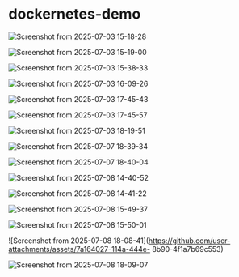 # dockernetes-demo
![Screenshot from 2025-07-03 15-18-28](https://github.com/user-attachments/assets/4e24b738-cff5-46aa-96e5-a475ad74131a)

![Screenshot from 2025-07-03 15-19-00](https://github.com/user-attachments/assets/2b9da458-e78e-45e5-a361-bbbf53b8b1b3)

![Screenshot from 2025-07-03 15-38-33](https://github.com/user-attachments/assets/766a7e3e-c962-485d-aef0-3038938e10bf)

![Screenshot from 2025-07-03 16-09-26](https://github.com/user-attachments/assets/eb446b55-51ec-4d4b-8e1a-080cfdb21dbf)

![Screenshot from 2025-07-03 17-45-43](https://github.com/user-attachments/assets/74d6b94e-f23a-4221-ad5c-9968588a0346)

![Screenshot from 2025-07-03 17-45-57](https://github.com/user-attachments/assets/ab28800c-c8c7-4387-a036-a78d9c603d0e)

![Screenshot from 2025-07-03 18-19-51](https://github.com/user-attachments/assets/a3661b17-5d74-4082-a9d8-4e07c4ae28f5)

![Screenshot from 2025-07-07 18-39-34](https://github.com/user-attachments/assets/06111d62-309f-4cd2-884f-14abd21945bd)

![Screenshot from 2025-07-07 18-40-04](https://github.com/user-attachments/assets/10fc1327-6837-47d6-bbc1-db70bdd2de58)

![Screenshot from 2025-07-08 14-40-52](https://github.com/user-attachments/assets/2dd35b87-8d7f-481b-8429-5a8f82f0b868)

![Screenshot from 2025-07-08 14-41-22](https://github.com/user-attachments/assets/f12cbe89-5259-4c23-8f44-c0664daed25f)

![Screenshot from 2025-07-08 15-49-37](https://github.com/user-attachments/assets/c171ae9e-6a73-4f49-b0ed-34b26b1653dd)

![Screenshot from 2025-07-08 15-50-01](https://github.com/user-attachments/assets/f9a9dd40-c30a-4c3c-86c0-fc17a3cf93e3)

![Screenshot from 2025-07-08 18-08-41](https://github.com/user-attachments/assets/7a164027-114a-444e-
8b90-4f1a7b69c553)

![Screenshot from 2025-07-08 18-09-07](https://github.com/user-attachments/assets/f2978f2d-3c36-4344-9dda-eb5ff0831133)

